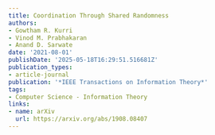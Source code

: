 ```yaml
---
title: Coordination Through Shared Randomness
authors:
- Gowtham R. Kurri
- Vinod M. Prabhakaran
- Anand D. Sarwate
date: '2021-08-01'
publishDate: '2025-05-18T16:29:51.516681Z'
publication_types:
- article-journal
publication: '*IEEE Transactions on Information Theory*'
tags:
- Computer Science - Information Theory
links:
- name: arXiv
  url: https://arxiv.org/abs/1908.08407
---
```

